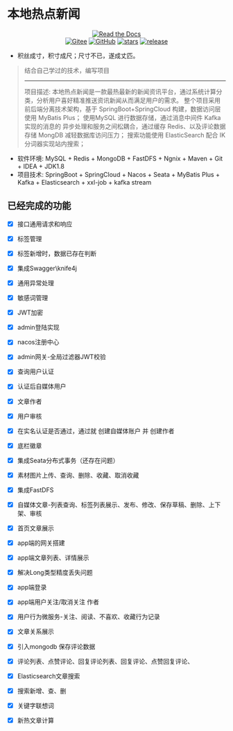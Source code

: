 # 本地热点新闻

<p style="text-align: center">
 <a href="https://badgen.net/https/cal-badge-icd0onfvrxx6.runkit.sh/Asia/Shanghai" target="_blank"><img alt="Read the Docs" src="https://badgen.net/https/cal-badge-icd0onfvrxx6.runkit.sh/Asia/Shanghai"></a><br/>
 <a href="https://gitee.com/xiangshaw/xiao" target="_blank"><img alt="Gitee" src="https://img.shields.io/badge/Gitee-xiao-orange?style=social&logo=gitee&colorA=F77234&link=https://gitee.com/xiangshaw/xiao"></a>
 <a href="https://github.com/xiangshaw/xiao" target="_blank"><img alt="GitHub" src="https://img.shields.io/badge/Github-xiao-orange?style=social&logo=github&colorA=F77234&link=https://github.com/xiangshaw/xiao"></a>
 <a href="https://github.com/xiangshaw/xiao" target="_blank"><img alt="stars" src="https://badgen.net/github/stars/xiangshaw/xiao"></a>
 <a href="https://github.com/xiangshaw/xiao" target="_blank"><img alt="release" src="https://badgen.net/github/release/xiangshaw/xiao"></a>
</p>


- 积丝成寸，积寸成尺；尺寸不已，遂成丈匹。

> 结合自己学过的技术，编写项目
> 
>---
>项目描述: 本地热点新闻是一款最热最新的新闻资讯平台，通过系统计算分类，分析用户喜好精准推送资讯新闻从而满足用户的需求。
整个项目采用前后端分离技术架构，基于 SpringBoot+SpringCloud 构建，数据访问层使用 MyBatis Plus；
使用MySQL 进行数据存储，通过消息中间件 Kafka 实现的消息的 异步处理和服务之间松耦合，通过缓存 Redis、以及评论数据存储 MongDB 减轻数据库访问压力；
搜索功能使用 ElasticSearch 配合 IK 分词器实现站内搜索；
- 软件环境: MySQL + Redis + MongoDB + FastDFS + Ngnix + Maven + Git + IDEA + JDK1.8
- 项目技术: SpringBoot + SpringCloud + Nacos + Seata + MyBatis Plus + Kafka + Elasticsearch + xxl-job + kafka stream
## 已经完成的功能
- [x] 接口通用请求和响应
- [x] 标签管理
- [x] 标签新增时，数据已存在判断
- [x] 集成Swagger\knife4j
- [x] 通用异常处理
- [x] 敏感词管理
- [x] JWT加密
- [x] admin登陆实现
- [x] nacos注册中心
- [x] admin网关-全局过滤器JWT校验
- [x] 查询用户认证
- [x] 认证后自媒体用户
- [x] 文章作者
- [x] 用户审核
- [x] 在实名认证是否通过，通过就 创建自媒体账户 并 创建作者
- [x] 底栏徽章
- [x] 集成Seata分布式事务（还存在问题）
- [x] 素材图片上传、查询、删除、收藏、取消收藏
- [x] 集成FastDFS
- [x] 自媒体文章-列表查询、标签列表展示、发布、修改、保存草稿、删除、上下架、审核
- [x] 首页文章展示
- [x] app端的网关搭建
- [x] app端文章列表、详情展示
- [x] 解决Long类型精度丢失问题
- [x] app端登录
- [x] app端用户关注/取消关注 作者
- [x] 用户行为微服务-关注、阅读、不喜欢、收藏行为记录
- [x] 文章关系展示
- [x] 引入mongodb 保存评论数据
- [x] 评论列表、点赞评论、回复评论列表、回复评论、点赞回复评论、
- [x] Elasticsearch文章搜索
- [x] 搜索新增、查、删
- [x] 关键字联想词
- [x] 新热文章计算

